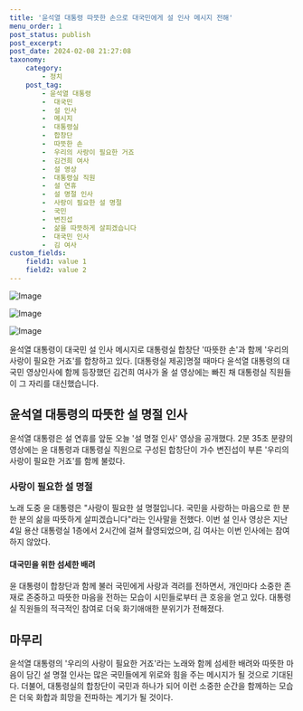 ```yaml
---
title: '윤석열 대통령 따뜻한 손으로 대국민에게 설 인사 메시지 전해'
menu_order: 1
post_status: publish
post_excerpt: 
post_date: 2024-02-08 21:27:08
taxonomy:
    category:
        - 정치
    post_tag:
        - 윤석열 대통령
        -  대국민
        -  설 인사
        -  메시지
        -  대통령실
        -  합창단
        -  따뜻한 손
        -  우리의 사랑이 필요한 거죠
        -  김건희 여사
        -  설 영상
        -  대통령실 직원
        -  설 연휴
        -  설 명절 인사
        -  사랑이 필요한 설 명절
        -  국민
        -  변진섭
        -  삶을 따뜻하게 살피겠습니다
        -  대국민 인사
        -  김 여사
custom_fields:
    field1: value 1
    field2: value 2
---
```


![Image](https://imgnews.pstatic.net/image/214/2024/02/08/0001329770_001_20240208174801517.jpg?type=w647)

![Image](https://imgnews.pstatic.net/image/214/2024/02/08/0001329770_002_20240208174801548.jpg?type=w647)

![Image](https://imgnews.pstatic.net/image/214/2024/02/08/0001329770_003_20240208174801578.jpg?type=w647)

윤석열 대통령이 대국민 설 인사 메시지로 대통령실 합창단 '따뜻한 손'과 함께 '우리의 사랑이 필요한 거죠'를 합창하고 있다. [대통령실 제공]명절 때마다 윤석열 대통령의 대국민 영상인사에 함께 등장했던 김건희 여사가 올 설 영상에는 빠진 채 대통령실 직원들이 그 자리를 대신했습니다.
## 윤석열 대통령의 따뜻한 설 명절 인사
윤석열 대통령은 설 연휴를 앞둔 오늘 '설 명절 인사' 영상을 공개했다. 2분 35초 분량의 영상에는 윤 대통령과 대통령실 직원으로 구성된 합창단이 가수 변진섭이 부른 '우리의 사랑이 필요한 거죠'를 함께 불렀다.
### 사랑이 필요한 설 명절
노래 도중 윤 대통령은 "사랑이 필요한 설 명절입니다. 국민을 사랑하는 마음으로 한 분 한 분의 삶을 따뜻하게 살피겠습니다"라는 인사말을 전했다. 이번 설 인사 영상은 지난 4일 용산 대통령실 1층에서 2시간에 걸쳐 촬영되었으며, 김 여사는 이번 인사에는 참여하지 않았다.
#### 대국민을 위한 섬세한 배려
윤 대통령이 합창단과 함께 불러 국민에게 사랑과 격려를 전하면서, 개인마다 소중한 존재로 존중하고 따뜻한 마음을 전하는 모습이 시민들로부터 큰 호응을 얻고 있다. 대통령실 직원들의 적극적인 참여로 더욱 화기애애한 분위기가 전해졌다.
## 마무리
윤석열 대통령의 '우리의 사랑이 필요한 거죠'라는 노래와 함께 섬세한 배려와 따뜻한 마음이 담긴 설 명절 인사는 많은 국민들에게 위로와 힘을 주는 메시지가 될 것으로 기대된다. 더불어, 대통령실의 합창단이 국민과 하나가 되어 이런 소중한 순간을 함께하는 모습은 더욱 화합과 희망을 전파하는 계기가 될 것이다.
